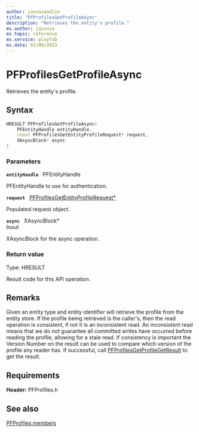 ```yaml
---
author: jasonsandlin
title: "PFProfilesGetProfileAsync"
description: "Retrieves the entity's profile."
ms.author: jasonsa
ms.topic: reference
ms.service: playfab
ms.date: 03/09/2023
---
```


# PFProfilesGetProfileAsync  

Retrieves the entity's profile.  

## Syntax  
  
```cpp
HRESULT PFProfilesGetProfileAsync(  
    PFEntityHandle entityHandle,  
    const PFProfilesGetEntityProfileRequest* request,  
    XAsyncBlock* async  
)  
```  
  
### Parameters  
  
**`entityHandle`** &nbsp; PFEntityHandle  
  
PFEntityHandle to use for authentication.  
  
**`request`** &nbsp; [PFProfilesGetEntityProfileRequest*](../../pfprofilestypes/structs/pfprofilesgetentityprofilerequest.md)  
  
Populated request object.  
  
**`async`** &nbsp; XAsyncBlock*  
*_Inout_*  
  
XAsyncBlock for the async operation.  
  
  
### Return value
Type: HRESULT
  
Result code for this API operation.
  
## Remarks  
  
Given an entity type and entity identifier will retrieve the profile from the entity store. If the profile being retrieved is the caller's, then the read operation is consistent, if not it is an inconsistent read. An inconsistent read means that we do not guarantee all committed writes have occurred before reading the profile, allowing for a stale read. If consistency is important the Version Number on the result can be used to compare which version of the profile any reader has. If successful, call [PFProfilesGetProfileGetResult](pfprofilesgetprofilegetresult.md) to get the result.
  
## Requirements  
  
**Header:** PFProfiles.h
  
## See also  
[PFProfiles members](../pfprofiles_members.md)  

  
  
